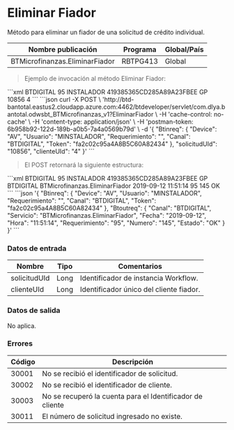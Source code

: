 # Eliminar Fiador 

Método para eliminar un fiador de una solicitud de crédito individual. 

Nombre publicación | Programa | Global/País 
--------- | ----------- | ----------- 
BTMicrofinanzas.EliminarFiador | RBTPG413 | Global 

> Ejemplo de invocación al método Eliminar Fiador: 

<code-group> 
<code-block title="XML" active> 
```xml 
<soapenv:Envelope xmlns:soapenv="http://schemas.xmlsoap.org/soap/envelope/" xmlns:bts="http://uy.com.dlya.bantotal/BTSOA/"> 
   <soapenv:Header/> 
   <soapenv:Body> 
      <bts:BTMicrofinanzas.EliminarFiador> 
         <bts:Btinreq> 
            <bts:Canal>BTDIGITAL</bts:Canal> 
            <bts:Requerimiento>95</bts:Requerimiento> 
            <bts:Usuario>INSTALADOR</bts:Usuario> 
            <bts:Token>419385365CD285A89A23FBEE</bts:Token> 
            <bts:Device>GP</bts:Device> 
         </bts:Btinreq> 
         <bts:solicitudUId>10856</bts:solicitudUId> 
         <bts:clienteUId>4</bts:clienteUId> 
      </bts:BTMicrofinanzas.EliminarFiador> 
   </soapenv:Body> 
</soapenv:Envelope> 
``` 
</code-block> 

<code-block title="JSON"> 
```json 
curl -X POST \ 
  'http://btd-bantotal.eastus2.cloudapp.azure.com:4462/btdeveloper/servlet/com.dlya.bantotal.odwsbt_BTMicrofinanzas_v1?EliminarFiador \ 
  -H 'cache-control: no-cache' \ 
  -H 'content-type: application/json' \ 
  -H 'postman-token: 6b958b92-122d-189b-a0b5-7a4a0569b79d' \ 
  -d '{ 
	"Btinreq": { 
		"Device": "AV", 
		"Usuario": "MINSTALADOR", 
		"Requerimiento": "", 
		"Canal": "BTDIGITAL", 
		"Token": "fa2c02c95a4A8B5C60A82434" 
	}, 
    "solicitudUId": "10856", 
    "clienteUId": "4" 
}' 
``` 
</code-block> 
</code-group> 


> El POST retornará la siguiente estructura: 

<code-group> 
<code-block title="XML" active> 
```xml 
<SOAP-ENV:Envelope xmlns:SOAP-ENV="http://schemas.xmlsoap.org/soap/envelope/" xmlns:xsd="http://www.w3.org/2001/XMLSchema" xmlns:SOAP-ENC="http://schemas.xmlsoap.org/soap/encoding/" xmlns:xsi="http://www.w3.org/2001/XMLSchema-instance"> 
   <SOAP-ENV:Body> 
      <BTMicrofinanzas.EliminarFiadorResponse> 
         <Btinreq> 
            <Canal>BTDIGITAL</Canal> 
            <Requerimiento>95</Requerimiento> 
            <Usuario>INSTALADOR</Usuario> 
            <Token>419385365CD285A89A23FBEE</Token> 
            <Device>GP</Device> 
         </Btinreq> 
         <Erroresnegocio></Erroresnegocio> 
         <Btoutreq> 
            <Canal>BTDIGITAL</Canal> 
            <Servicio>BTMicrofinanzas.EliminarFiador</Servicio> 
            <Fecha>2019-09-12</Fecha> 
            <Hora>11:51:14</Hora> 
            <Requerimiento>95</Requerimiento> 
            <Numero>145</Numero> 
            <Estado>OK</Estado> 
         </Btoutreq> 
      </BTMicrofinanzas.EliminarFiadorResponse> 
   </SOAP-ENV:Body> 
</SOAP-ENV:Envelope> 
``` 
</code-block> 

<code-block title="JSON"> 
```json 
'{ 
	"Btinreq": { 
		"Device": "AV", 
		"Usuario": "MINSTALADOR", 
		"Requerimiento": "", 
		"Canal": "BTDIGITAL", 
		"Token": "fa2c02c95a4A8B5C60A82434" 
	}, 
        "Btoutreq": { 
          "Canal": "BTDIGITAL", 
          "Servicio": "BTMicrofinanzas.EliminarFiador", 
          "Fecha": "2019-09-12", 
          "Hora": "11:51:14", 
          "Requerimiento": "95", 
          "Numero": "145", 
          "Estado": "OK" 
        } 
}' 
``` 
</code-block> 
</code-group> 

### Datos de entrada 

Nombre | Tipo | Comentarios 
--------- | ----------- | ----------- 
solicitudUId | Long | Identificador de instancia Workflow. 
clienteUId | Long | Identificador único del cliente fiador. 

### Datos de salida 

No aplica. 

### Errores 

Código | Descripción 
--------- | ----------- 
30001 | No se recibió el identificador de solicitud. 
30002 | No se recibió el identificador de cliente. 
30003 | No se recuperó la cuenta para el Identificador de cliente 
30011 | El número de solicitud ingresado no existe. 

 
